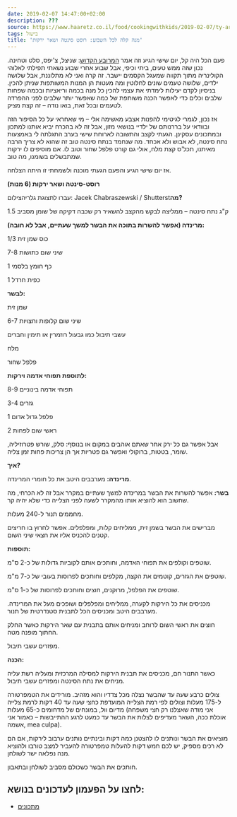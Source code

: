 ```yaml
---
date: 2019-02-07 14:47:00+02:00
description: ???
source: https://www.haaretz.co.il/food/cookingwithkids/2019-02-07/ty-article/0000017f-f900-d47e-a37f-f93c1cdd0000
tags: בישול
title: 'מנה קלה לכל השבוע: רוסט סינטה ושאר ירקות'
---
```


פעם הכל היה קל, יום שישי הגיע וזה אמר [המרובע הקדוש](/food/cookingwithkids/2017-01-01/ty-article/0000017f-f8e8-d044-adff-fbf9ae1c0000): שניצל, צ'יפס, סלט וטחינה. נכון שזה ממש טעים, ביתי וכיפי, אבל שבוע אחרי שבוע נשאתי תפילתי לאלוהי הקולינריה מתוך תקווה שמעגל הקסמים יישבר. זה קרה ואני לא מתלוננת, אבל שלושה ילדים, שלושה טעמים שונים לחלוטין ומה מעטות הן המנות המשותפות שניתן להכין. בניסיון לקדם יעילות לימדתי את עצמי להכין כל מנה בכמה וריאציות ובכמה שפחות שלבים וכלים כדי לאפשר הכנה משותפת של כמה שאפשר יותר שלבים לפני ההפרדה לטעמים ובכל זאת, בואו נודה – זה קצת מציק. 

אז נכון, לגמרי לגיטימי להפנות אצבע מאשימה אלי – מי שאחראי על כל הסיפור הזה ובוודאי על בררנותם של ילדיי בנושאי מזון, אבל זה לא בהכרח יביא אותנו למתכון ובמתכונים עסקינן. הגעתי לקצב והתשובה לארוחת שישי בערב התגלתה לי באמצעות נתח סינטה, לא אבוש ולא אכחד. מה שנחמד בנתח סינטה טוב זה שהוא לא צריך הרבה מאיתנו, תכל'ס קצת מלח, אולי גם קורט פלפל שחור וטוב לו. אם מוסיפים לו ירקות שמתבשלים בשומנו, מה טוב. 

אז יום שישי הגיע והפעם הגעתי מוכנה ולשמחתי זו היתה הצלחה. 

**רוסט-סינטה ושאר ירקות (6 מנות)** 

 עברו לתצוגת גלריהצילום: Jacek Chabraszewski / Shutterst**מה?** 

1.5 ק"ג נתח סינטה – ממליצה לבקש מהקצב להשאיר רק שכבה דקיקה של שומן מסביב 

**מרינדה (אפשר להשרות בתוכה את הבשר למשך שעתיים, אבל לא חובה):** 

1/3 כוס שמן זית 

7-8 שיני שום כתושות 

1 כף חומץ בלסמי 

1 כפית חרדל 

**לבשר:** 

שמן זית 

6-7 שיני שום קלופות וחצויות 

עשבי תיבול כמו גבעול רוזמרין או תימין וחברים 

מלח 

פלפל שחור 

**לתוספת תפוחי אדמה וירקות:** 

8-9 תפוחי אדמה בינוניים 

3-4 גזרים 

1 פלפל גדול אדום 

2 ראשי שום לפחות 

אבל אפשר גם כל ירק אחר שאתם אוהבים במקום או בנוסף: סלק, שורש פטרוזיליה, שומר, בטטות, ברוקולי ואפשר גם פטריות אך הן צריכות פחות זמן צליה. 

**איך?** 

**מרינדה:** מערבבים היטב את כל חומרי המרינדה. 

**בשר:** אפשר להשרות את הבשר במרינדה למשך שעתיים במקרר אבל זה לא הכרחי, מה שחשוב הוא להוציא אותו מהמקרר לשעה לפני הצלייה כדי שלא יהיה קר. 

מחממים תנור ל-240 מעלות. 

מברישים את הבשר בשמן זית, ממליחים קלות, ומפלפלים. אפשר לחרוץ בו חריצים קטנים להכניס אליו את חצאי שיני השום. 

**תוספות:** 

שוטפים וקולפים את תפוחי האדמה, וחותכים אותם לקוביות גדולות של כ-2 ס"מ. 

שוטפים את הגזרים, קוטמים את הקצה, מקלפים וחותכים לפרוסות בעובי של כ-7 מ"מ. 

שוטפים את הפלפל, מרוקנים, חוצים וחותכים לפרוסות של כ-1 ס"מ. 

מכניסים את כל הירקות לקערה, ממליחים ומפלפלים ושופכים מעל את המרינדה. מערבבים היטב ומכניסים הכל לתבנית סטנדרטית של תנור. 

חוצים את ראשי השום לרוחב ומניחים אותם בתבנית עם שאר הירקות כאשר החלק החתוך מופנה מטה. 

מפזרים עשבי תיבול. 

**הכנה:** 

כאשר התנור חם, מכניסים את תבנית הירקות למסילה המרכזית ומעליה רשת עליה מניחים את נתח הסינטה ומפזרים עשבי תיבול. 

צולים כרבע שעה עד שהבשר נצלה מכל צדדיו והוא מזהיב. מורידים את הטמפרטורה ל-175 מעלות וצולים לפי רמת הצלייה המועדפת כחצי שעה עד 40 דקות לרמת צלייה מדיום וול, במונחים של מדחומים כ-65 מעלות (אני מודה שאצלנו רק חצי משפחה אוכלת ככה, השאר מעדיפים לצלות את הבשר עד כמעט לרגע ההתייבשות – כאמור אני אשמה, mea culpa). 

מוציאים את הבשר ונותנים לו להצטנן כמה דקות ובינתיים נותנים ערבוב לירקות, אם הם לא רכים מספיק, יש לכם חמש דקות להעלות טמפרטורה להעביר למצב טורבו ולהוציא מנה נפלאה ישר לשולחן. 

חותכים את הבשר כשכולם מסביב לשולחן ובתאבון.

לחצו על הפעמון לעדכונים בנושא:
------------------------------

* [מתכונים](/ty-tag/recipes-0000017f-da28-dea8-a77f-de6a4ba50000)